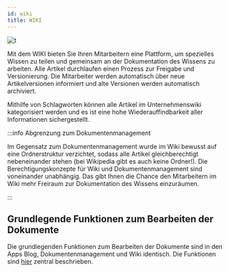 ```yaml
---
id: wiki
title: WIKI
---
```


![t](https://caqadmin.blob.core.windows.net/public-screenshots/All%20Integration%20Specs/KnowledgeBase/KnowledgeBase.png)

Mit dem WIKI bieten Sie Ihren Mitarbeitern eine Plattform, um spezielles Wissen zu teilen und gemeinsam an der Dokumentation des Wissens zu arbeiten. Alle Artikel durchlaufen einen Prozess zur Freigabe und Versionierung. Die Mitarbeiter werden automatisch über neue Artikelversionen informiert und alte Versionen werden automatisch archiviert.

Mithilfe von Schlagworten können alle Artikel im Unternehmenswiki kategorisiert werden und es ist eine hohe Wiederauffindbarkeit aller Informationen sichergestellt.

:::info Abgrenzung zum Dokumentenmanagement

Im Gegensatz zum Dokumentenmanagement wurde im Wiki bewusst auf eine Ordnerstruktur verzichtet, sodass alle Artikel gleichberechtigt nebeneinander stehen (bei Wikipedia gibt es auch keine Ordner!). Die Berechtigungskonzepte für Wiki und Dokumentenmanagement sind voneinander unabhängig. Das gibt Ihnen die Chance den Mitarbeitern im Wiki mehr Freiraum zur Dokumentation des Wissens einzuräumen.

:::

## Grundlegende Funktionen zum Bearbeiten der Dokumente

Die grundlegenden Funktionen zum Bearbeiten der Dokumente sind in den Apps Blog, Dokumentenmanagement und Wiki identisch. Die Funktionen sind [hier](/docs/faqs/article-shared) zentral beschrieben.
